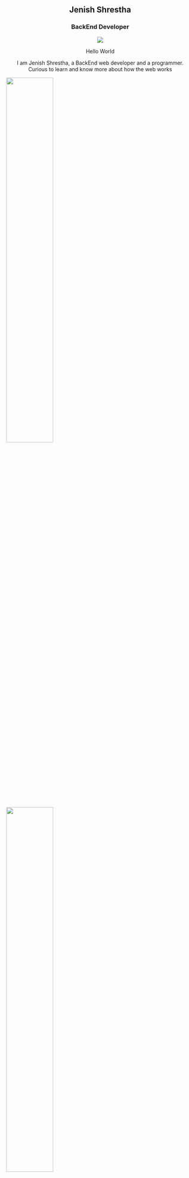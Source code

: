 <h2 align="center">Jenish Shrestha</h2>
<h3 align="center"> BackEnd Developer </h3>
  <p align="center">
<img src="https://user-images.githubusercontent.com/74038190/225813708-98b745f2-7d22-48cf-9150-083f1b00d6c9.gif"/>
  </p>
<p align="center">Hello World </p>
<p align="center"> I am Jenish Shrestha, a BackEnd web developer and a programmer.<br>Curious to learn and know more about how the web works </p>
<div class="image-container">
<img src="https://user-images.githubusercontent.com/74038190/212257454-16e3712e-945a-4ca2-b238-408ad0bf87e6.gif" style="width: 50%; height: 50%;" />
<img src="https://user-images.githubusercontent.com/74038190/212257468-1e9a91f1-b626-4baa-b15d-5c385dfa7ed2.gif" style="width: 50%; height: 50%;" />
<img src="https://user-images.githubusercontent.com/74038190/212257465-7ce8d493-cac5-494e-982a-5a9deb852c4b.gif" style="width: 50%; height: 50%;" />
</div>
- :seedling: Currently Working : Laravel , Flutter , JS
- :thinking_face: Interested in Backend Development
- :mailbox: Reach me: beingbest1@gmail.com
<hr/>


